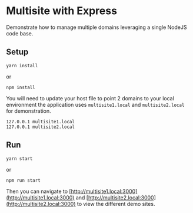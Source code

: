 # Multisite with Express

Demonstrate how to manage multiple domains leveraging a single NodeJS code base.

## Setup

```
yarn install
```

or 

```
npm install
```

You will need to update your host file to point 2 domains to your local environment the application uses `multisite1.local` and `multisite2.local` for demonstration.

```
127.0.0.1 multisite1.local
127.0.0.1 multisite2.local
```

## Run

```
yarn start
```

or

```
npm run start
```

Then you can navigate to [http://multisite1.local:3000](http://multisite1.local:3000) and [http://multisite2.local:3000](http://multisite2.local:3000) to view the different demo sites.

